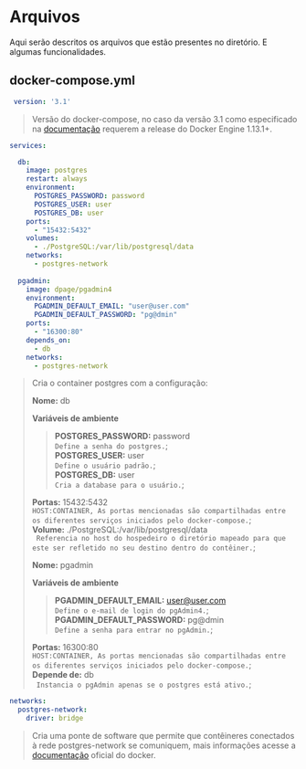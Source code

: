 # Arquivos
  
Aqui serão descritos os arquivos que estão presentes no diretório. E algumas funcionalidades.

## docker-compose.yml

```yml
 version: '3.1' 
```  
> Versão do docker-compose, no caso da versão 3.1 como especificado na [documentação](https://docs.docker.com/compose/compose-file/) requerem a release do Docker Engine 1.13.1+.
  
```yml
services:

  db:
    image: postgres
    restart: always
    environment:
      POSTGRES_PASSWORD: password
      POSTGRES_USER: user
      POSTGRES_DB: user
    ports:
      - "15432:5432"
    volumes:
      - ./PostgreSQL:/var/lib/postgresql/data 
    networks:
      - postgres-network
      
  pgadmin:
    image: dpage/pgadmin4
    environment:
      PGADMIN_DEFAULT_EMAIL: "user@user.com"
      PGADMIN_DEFAULT_PASSWORD: "pg@dmin"
    ports:
      - "16300:80"
    depends_on:
      - db
    networks:
      - postgres-network
```
> Cria o container postgres com a configuração:  
> 
> 
> **Nome:** db  
>
> **Variáveis de ambiente**  
>>   **POSTGRES_PASSWORD:** password  
>>   ```Define a senha do postgres.```;  
>>   **POSTGRES_USER:** user  
>>   ```Define o usuário padrão.```;  
>>   **POSTGRES_DB:** user   
>>   ```Cria a database para o usuário.```;  
>
> **Portas:** 15432:5432   
> ```HOST:CONTAINER, As portas mencionadas são compartilhadas entre os diferentes serviços iniciados pelo docker-compose.```;   
> **Volume:** ./PostgreSQL:/var/lib/postgresql/data   
> ``` Referencia no host do hospedeiro o diretório mapeado para que este ser refletido no seu destino dentro do contêiner.```;  
> 
> **Nome:** pgadmin  
>
> **Variáveis de ambiente**  
>>   **PGADMIN_DEFAULT_EMAIL:** user@user.com  
>>   ```Define o e-mail de login do pgAdmin4.```;  
>>   **PGADMIN_DEFAULT_PASSWORD:** pg@dmin  
>>   ```Define a senha para entrar no pgAdmin.```;  
>
> **Portas:** 16300:80   
> ```HOST:CONTAINER, As portas mencionadas são compartilhadas entre os diferentes serviços iniciados pelo docker-compose.```;   
> **Depende de:** db   
> ``` Instancia o pgAdmin apenas se o postgres está ativo.```;   
>
```yml 
networks: 
  postgres-network:
    driver: bridge 
```
> Cria uma ponte de software que permite que contêineres conectados à rede postgres-network se comuniquem, mais informações acesse a [documentação](https://docs.docker.com/network/bridge/) oficial do docker. 